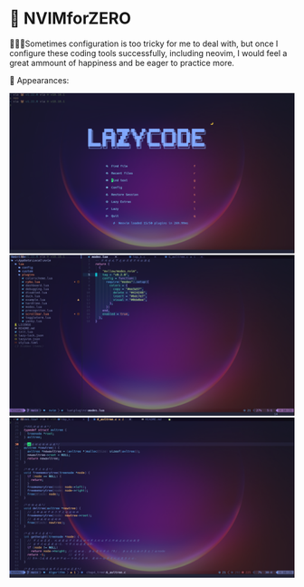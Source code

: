 # 🌙 NVIMforZERO

🚕🚕🚕Sometimes configuration is too tricky for me to deal with, but once I configure these coding tools successfully, including neovim, I would feel a great ammount of happiness and be eager to practice more.


🌙 Appearances:

![](./assets/img/0.png)
![](./assets/img/1.png)
![](./assets/img/2.png)


